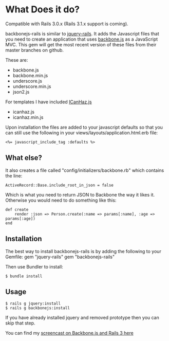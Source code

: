 What Does it do?
================

Compatible with Rails 3.0.x (Rails 3.1.x support is coming).

backbonejs-rails is similar to [jquery-rails](https://github.com/JangoSteve/jquery-rails). It adds the Javascript files that you need to create an application that uses [backbone.js](http://documentcloud.github.com/backbone/) as a JavaScript MVC. This gem will get the most recent version of these files from their master branches on github.

These are:

* backbone.js
* backbone.min.js
* underscore.js
* underscore.min.js
* json2.js

For templates I have included [ICanHaz.js](http://icanhazjs.com/)

* icanhaz.js
* icanhaz.min.js

Upon installation the files are added to your javascript defaults so that you can still use the following in your views/layouts/application.html.erb file:

    <%= javascript_include_tag :defaults %>
    
What else?
----------

It also creates a file called "config/initializers/backbone.rb" which contains the line:

    ActiveRecord::Base.include_root_in_json = false
    
Which is what you need to return JSON to Backbone the way it likes it. Otherwise you would need to do something like this:
    
    def create
        render :json => Person.create(:name => params[:name], :age => params[:age])
    end

Installation
------------

The best way to install backbonejs-rails is by adding the following to your Gemfile:
    gem "jquery-rails"
    gem "backbonejs-rails"

Then use Bundler to install:

    $ bundle install

Usage
-------

    $ rails g jquery:install
    $ rails g backbonejs:install

If you have already installed jquery and removed prototype then you can skip that step.

You can find my [screencast on Backbone.js and Rails 3 here](http://andrewgertig.com/2011/05/rails-backbone-js-example-screencast/)

